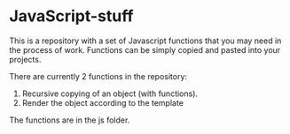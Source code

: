 # JavaScript-stuff

This is a repository with a set of Javascript functions that you may need in the process of work.
Functions can be simply copied and pasted into your projects.

There are currently 2 functions in the repository:

1. Recursive copying of an object (with functions).
2. Render the object according to the template

The functions are in the js folder.
